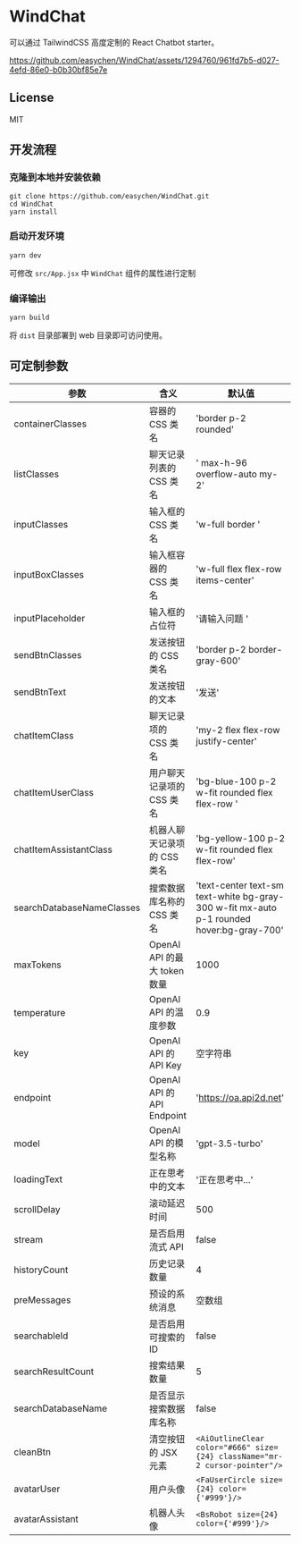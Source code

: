 # WindChat

可以通过 TailwindCSS 高度定制的 React Chatbot starter。



https://github.com/easychen/WindChat/assets/1294760/961fd7b5-d027-4efd-86e0-b0b30bf85e7e



## License

MIT

## 开发流程

### 克隆到本地并安装依赖

```
git clone https://github.com/easychen/WindChat.git
cd WindChat
yarn install
```

### 启动开发环境

```
yarn dev
```

可修改 `src/App.jsx` 中 `WindChat` 组件的属性进行定制

### 编译输出

```
yarn build
```

将 `dist` 目录部署到 web 目录即可访问使用。



## 可定制参数


| 参数 | 含义 | 默认值 |
| --- | --- | --- |
| containerClasses | 容器的 CSS 类名 | 'border p-2 rounded' |
| listClasses | 聊天记录列表的 CSS 类名 | ' max-h-96 overflow-auto my-2' |
| inputClasses | 输入框的 CSS 类名 | 'w-full border ' |
| inputBoxClasses | 输入框容器的 CSS 类名 | 'w-full flex flex-row items-center' |
| inputPlaceholder | 输入框的占位符 | '请输入问题 ' |
| sendBtnClasses | 发送按钮的 CSS 类名 | 'border p-2 border-gray-600' |
| sendBtnText | 发送按钮的文本 | '发送' |
| chatItemClass | 聊天记录项的 CSS 类名 | 'my-2 flex flex-row justify-center' |
| chatItemUserClass | 用户聊天记录项的 CSS 类名 | 'bg-blue-100 p-2 w-fit rounded flex flex-row ' |
| chatItemAssistantClass | 机器人聊天记录项的 CSS 类名 | 'bg-yellow-100 p-2 w-fit rounded flex flex-row' |
| searchDatabaseNameClasses | 搜索数据库名称的 CSS 类名 | 'text-center text-sm text-white bg-gray-300 w-fit mx-auto p-1 rounded hover:bg-gray-700' |
| maxTokens | OpenAI API 的最大 token 数量 | 1000 |
| temperature | OpenAI API 的温度参数 | 0.9 |
| key | OpenAI API 的 API Key | 空字符串 |
| endpoint | OpenAI API 的 API Endpoint | 'https://oa.api2d.net' |
| model | OpenAI API 的模型名称 | 'gpt-3.5-turbo' |
| loadingText | 正在思考中的文本 | '正在思考中...' |
| scrollDelay | 滚动延迟时间 | 500 |
| stream | 是否启用流式 API | false |
| historyCount | 历史记录数量 | 4 |
| preMessages | 预设的系统消息 | 空数组 |
| searchableId | 是否启用可搜索的 ID | false |
| searchResultCount | 搜索结果数量 | 5 |
| searchDatabaseName | 是否显示搜索数据库名称 | false |
| cleanBtn | 清空按钮的 JSX 元素 | `<AiOutlineClear color="#666" size={24} className="mr-2 cursor-pointer"/>` |
| avatarUser | 用户头像 | `<FaUserCircle size={24} color={'#999'}/>` |
| avatarAssistant | 机器人头像 | `<BsRobot size={24} color={'#999'}/>` |
